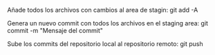 Añade todos los archivos con cambios al area de stagin:
git add -A

Genera un nuevo commit con todos los archivos en el staging area:
git commit -m "Mensaje del commit"

Sube los commits del repositorio local al repositorio remoto:
git push